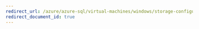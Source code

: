 ```yaml
---
redirect_url: /azure/azure-sql/virtual-machines/windows/storage-configuration
redirect_document_id: true
---
```


